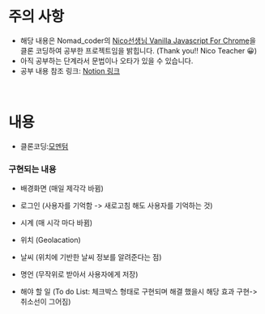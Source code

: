 # 주의 사항
- 해당 내용은 Nomad_coder의 [Nico선생님 Vanilla Javascript For Chrome](https://nomadcoders.co/javascript-for-beginners/lobby)을 클론 코딩하여 공부한 프로젝트임을 밝힙니다. (Thank you!! Nico Teacher 😀)
- 아직 공부하는 단계라서 문법이나 오타가 있을 수 있습니다.
- 공부 내용 참조 링크: [Notion 링크](https://ideal-jitae.notion.site/VanillaJS_Chrome-59b3a4780af54054ad03a0436d853022)

<br>

# 내용
- 클론코딩:[모멘텀](https://chrome.google.com/webstore/detail/momentum/laookkfknpbbblfpciffpaejjkokdgca?hl=ko)

### 구현되는 내용

- 배경화면 (매일 제각각 바뀜)
  
- 로그인 (사용자를 기억함 -> 새로고침 해도 사용자를 기억하는 것)
  
- 시계 (매 시각 마다 바뀜)
  
- 위치 (Geolacation)
  
- 날씨 (위치에 기반한 날씨 정보를 알려준다는 점)

- 명언 (무작위로 받아서 사용자에게 저장)

- 해야 할 일 (To do List: 체크박스 형태로 구현되며 해결 했을시 해당 효과 구현->취소선이 그어짐) 